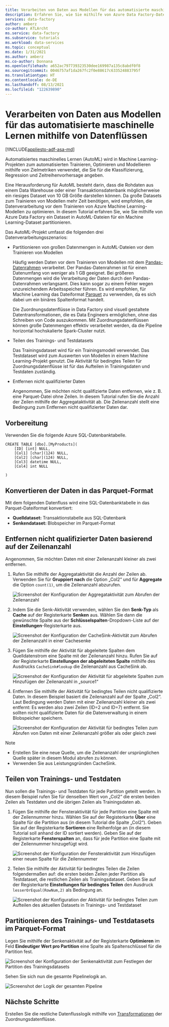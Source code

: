 ```yaml
---
title: Verarbeiten von Daten aus Modellen für das automatisierte maschinelle Lernen (AutoML) mithilfe von Datenflüssen
description: Erfahren Sie, wie Sie mithilfe von Azure Data Factory-Datenflüssen Daten aus AutoML-Modellen (automatisiertes maschinelles Lernen) verarbeiten.
services: data-factory
author: amberz
co-author: ATLArcht
ms.service: data-factory
ms.subservice: tutorials
ms.workload: data-services
ms.topic: conceptual
ms.date: 1/31/2021
ms.author: amberz
ms.co-author: Donnana
ms.openlocfilehash: a652ac797739323530dee169987a135c8abdf0f8
ms.sourcegitcommit: 0046757af1da267fc2f0e88617c633524883795f
ms.translationtype: HT
ms.contentlocale: de-DE
ms.lasthandoff: 08/13/2021
ms.locfileid: "122639890"
---
```

# <a name="process-data-from-automated-machine-learning-models-by-using-data-flows"></a>Verarbeiten von Daten aus Modellen für das automatisierte maschinelle Lernen mithilfe von Datenflüssen

[!INCLUDE[appliesto-adf-asa-md](includes/appliesto-adf-asa-md.md)]

Automatisiertes maschinelles Lernen (AutoML) wird in Machine Learning-Projekten zum automatisierten Trainieren, Optimieren und Modellieren mithilfe von Zielmetriken verwendet, die Sie für die Klassifizierung, Regression und Zeitreihenvorhersage angeben.

Eine Herausforderung für AutoML besteht darin, dass die Rohdaten aus einem Data Warehouse oder einer Transaktionsdatenbank möglicherweise ein riesiges Dataset von 10 GB Größe darstellen können. Da große Datasets zum Trainieren von Modellen mehr Zeit benötigen, wird empfohlen, die Datenverarbeitung vor dem Trainieren von Azure Machine Learning-Modellen zu optimieren. In diesem Tutorial erfahren Sie, wie Sie mithilfe von Azure Data Factory ein Dataset in AutoML-Dateien für ein Machine Learning-Dataset partitionieren.

Das AutoML-Projekt umfasst die folgenden drei Datenverarbeitungsszenarios:

* Partitionieren von großen Datenmengen in AutoML-Dateien vor dem Trainieren von Modellen

     Häufig werden Daten vor dem Trainieren von Modellen mit dem [Pandas-Datenrahmen](https://pandas.pydata.org/pandas-docs/stable/getting_started/overview.html) verarbeitet. Der Pandas-Datenrahmen ist für einen Datenumfang von weniger als 1 GB geeignet. Bei größeren Datenmengen wird die Verarbeitung der Daten durch den Pandas-Datenrahmen verlangsamt. Dies kann sogar zu einem Fehler wegen unzureichendem Arbeitsspeicher führen. Es wird empfohlen, für Machine Learning das Dateiformat [Parquet](https://parquet.apache.org/) zu verwenden, da es sich dabei um ein binäres Spaltenformat handelt.
    
     Die Zuordnungsdatenflüsse in Data Factory sind visuell gestaltete Datentransformationen, die es Data Engineers ermöglichen, ohne das Schreiben von Code auszukommen. Mit Zuordnungsdatenflüssen können große Datenmengen effektiv verarbeitet werden, da die Pipeline horizontal hochskalierte Spark-Cluster nutzt.

* Teilen des Trainings- und Testdatasets
    
    Das Trainingsdataset wird für ein Trainingsmodell verwendet. Das Testdataset wird zum Auswerten von Modellen in einem Machine Learning-Projekt genutzt. Die Aktivität für bedingtes Teilen für Zuordnungsdatenflüsse ist für das Aufteilen in Trainingsdaten und Testdaten zuständig.

* Entfernen nicht qualifizierter Daten

    Angenommen, Sie möchten nicht qualifizierte Daten entfernen, wie z. B. eine Parquet-Datei ohne Zeilen. In diesem Tutorial rufen Sie die Anzahl der Zeilen mithilfe der Aggregataktivität ab. Die Zeilenanzahl stellt eine Bedingung zum Entfernen nicht qualifizierter Daten dar.

## <a name="preparation"></a>Vorbereitung

Verwenden Sie die folgende Azure SQL-Datenbanktabelle.

```
CREATE TABLE [dbo].[MyProducts](
    [ID] [int] NULL,
    [Col1] [char](124) NULL,
    [Col2] [char](124) NULL,
    [Col3] datetime NULL,
    [Col4] int NULL

) 

```

## <a name="convert-data-format-to-parquet"></a>Konvertieren der Daten in das Parquet-Format

Mit dem folgenden Datenfluss wird eine SQL-Datenbanktabelle in das Parquet-Dateiformat konvertiert:

- **Quelldataset:** Transaktionstabelle aus SQL-Datenbank
- **Senkendataset:** Blobspeicher im Parquet-Format

## <a name="remove-unqualified-data-based-on-row-count"></a>Entfernen nicht qualifizierter Daten basierend auf der Zeilenanzahl

Angenommen, Sie möchten Daten mit einer Zeilenanzahl kleiner als zwei entfernen.

1. Rufen Sie mithilfe der Aggregataktivität die Anzahl der Zeilen ab. Verwenden Sie für **Gruppiert nach** die Option „Col2“ und für **Aggregate** die Option `count(1)`, um die Zeilenanzahl abzurufen.

    ![Screenshot der Konfiguration der Aggregataktivität zum Abrufen der Zeilenanzahl](./media/scenario-dataflow-process-data-aml-models/aggregate-activity-addrowcount.png)

1. Indem Sie die Senk-Aktivität verwenden, wählen Sie den **Senk-Typ** als **Cache** auf der Registerkarte **Senken** aus. Wählen Sie dann die gewünschte Spalte aus der **Schlüsselspalten**-Dropdown-Liste auf der **Einstellungen**-Registerkarte aus.

    ![Screenshot der Konfiguration der CacheSink-Aktivität zum Abrufen der Zeilenanzahl in einer Cachesenke](./media/scenario-dataflow-process-data-aml-models/cachesink-activity-addrowcount.png)

1. Fügen Sie mithilfe der Aktivität für abgeleitete Spalten dem Quelldatenstrom eine Spalte mit der Zeilenanzahl hinzu. Rufen Sie auf der Registerkarte **Einstellungen der abgeleiteten Spalte** mithilfe des Ausdrucks `CacheSink#lookup` die Zeilenanzahl aus CacheSink ab.

    ![Screenshot der Konfiguration der Aktivität für abgeleitete Spalten zum Hinzufügen der Zeilenanzahl in „source1“](./media/scenario-dataflow-process-data-aml-models/derived-column-activity-rowcount-source-1.png)

1. Entfernen Sie mithilfe der Aktivität für bedingtes Teilen nicht qualifizierte Daten. In diesem Beispiel basiert die Zeilenanzahl auf der Spalte „Col2“. Laut Bedingung werden Daten mit einer Zeilenanzahl kleiner als zwei entfernt: Es werden also zwei Zeilen (ID=2 und ID=7) entfernt. Sie sollten nicht qualifizierte Daten für die Datenverwaltung in einem Blobspeicher speichern.

    ![Screenshot der Konfiguration der Aktivität für bedingtes Teilen zum Abrufen von Daten mit einer Zeilenanzahl größer als oder gleich zwei](./media/scenario-dataflow-process-data-aml-models/conditionalsplit-greater-or-equal-than-2.png)

> [!NOTE]
>    * Erstellen Sie eine neue Quelle, um die Zeilenanzahl der ursprünglichen Quelle später in diesem Modul abrufen zu können.
>    * Verwenden Sie aus Leistungsgründen CacheSink.

## <a name="split-training-data-and-test-data"></a>Teilen von Trainings- und Testdaten

Nun sollen die Trainings- und Testdaten für jede Partition geteilt werden. In diesem Beispiel rufen Sie für denselben Wert von „Col2“ die ersten beiden Zeilen als Testdaten und die übrigen Zeilen als Trainingsdaten ab.

1. Fügen Sie mithilfe der Fensteraktivität für jede Partition eine Spalte mit der Zeilennummer hinzu. Wählen Sie auf der Registerkarte **Über** eine Spalte für die Partition aus (in diesem Tutorial die Spalte „Col2“). Geben Sie auf der Registerkarte **Sortieren** eine Reihenfolge an (in diesem Tutorial soll anhand der ID sortiert werden). Geben Sie auf der Registerkarte **Fensterspalten** an, dass für jede Partition eine Spalte mit der Zeilennummer hinzugefügt wird.

    ![Screenshot der Konfiguration der Fensteraktivität zum Hinzufügen einer neuen Spalte für die Zeilennummer](./media/scenario-dataflow-process-data-aml-models/window-activity-add-row-number.png)

1. Teilen Sie mithilfe der Aktivität für bedingtes Teilen die Zeilen folgendermaßen auf: die ersten beiden Zeilen jeder Partition als Testdataset, die restlichen Zeilen als Trainingsdataset. Geben Sie auf der Registerkarte **Einstellungen für bedingtes Teilen** den Ausdruck `lesserOrEqual(RowNum,2)` als Bedingung an.

    ![Screenshot der Konfiguration der Aktivität für bedingtes Teilen zum Aufteilen des aktuellen Datasets in Trainings- und Testdataset](./media/scenario-dataflow-process-data-aml-models/split-training-dataset-test-dataset.png)

## <a name="partition-the-training-and-test-datasets-with-parquet-format"></a>Partitionieren des Trainings- und Testdatasets im Parquet-Format

Legen Sie mithilfe der Senkenaktivität auf der Registerkarte **Optimieren** im Feld **Eindeutiger Wert pro Partition** eine Spalte als Spaltenschlüssel für die Partition fest.

![Screenshot der Konfiguration der Senkenaktivität zum Festlegen der Partition des Trainingsdatasets](./media/scenario-dataflow-process-data-aml-models/partition-training-dataset-sink.png)

Sehen Sie sich nun die gesamte Pipelinelogik an.

![Screenshot der Logik der gesamten Pipeline](./media/scenario-dataflow-process-data-aml-models/entire-pipeline.png)

## <a name="next-steps"></a>Nächste Schritte

Erstellen Sie die restliche Datenflusslogik mithilfe von [Transformationen](concepts-data-flow-overview.md) der Zuordnungsdatenflüsse.
